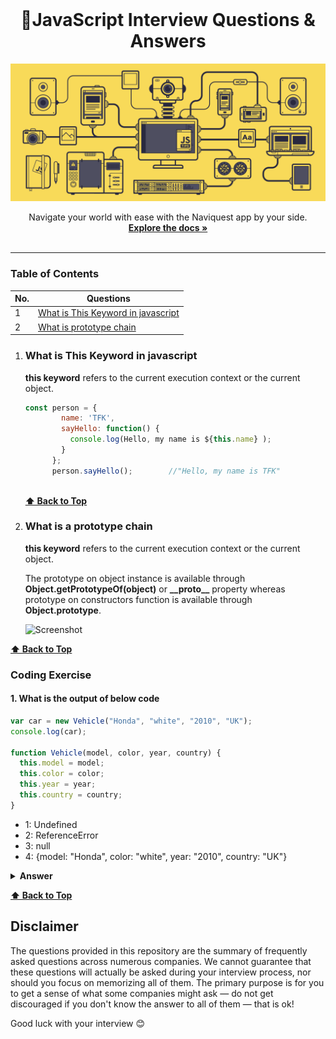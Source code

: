 <br>
<h1 align="center"> <strong>  🤔JavaScript Interview Questions & Answers </strong> </h1> 
<a href=#><img src="/images/ban1.gif"></a>

<!-- PROJECT LOGO -->
<br />
<p align="center">
  <p align="center">
    Navigate your world with ease with the Naviquest app by your side.
    <br />
    <a href="#about-the-project"><strong>Explore the docs »</strong></a>
    <br />
    <br />
<!--     <a href="https://thowfeeksalim.github.io/naviquest/">View Demo</a>
    ·
    <a href="https://github.com/thowfeeksalim/naviquest/issues">Report Bug</a>
    ·
    <a href="https://github.com/thowfeeksalim/naviquest/issues">Request Feature</a> -->
  </p>
</p>



---

### Table of Contents

| No. | Questions                                                                                                                                                         |
| --- | ----------------------------------------------------------------------------------------------------------------------------------------------------------------- |
| 1   | [What is This Keyword in javascript](#what-is-This-Keyword-in-javascript)                                         |
| 2   | [What is prototype chain](#what-is-a-prototype-chain)                                                                                                           

1. ### What is This Keyword in javascript

   **this keyword** refers to the current execution context or the current object. 

    ```javascript
    const person = {
            name: 'TFK',
            sayHello: function() {
              console.log(Hello, my name is ${this.name} );
            }
          };
          person.sayHello();        //"Hello, my name is TFK"
        
    ```
    

    **[⬆ Back to Top](#table-of-contents)**
   

   

 2. ### What is a prototype chain

      **this keyword** refers to the current execution context or the current object. 


      The prototype on object instance is available through **Object.getPrototypeOf(object)** or **\_\_proto__** property whereas prototype on constructors function is       available through **Object.prototype**.

    ![Screenshot](images/prototype_chain.png) 

   **[⬆ Back to Top](#table-of-contents)**




### Coding Exercise

   #### 1. What is the output of below code

   ```javascript
   var car = new Vehicle("Honda", "white", "2010", "UK");
   console.log(car);

   function Vehicle(model, color, year, country) {
     this.model = model;
     this.color = color;
     this.year = year;
     this.country = country;
   }
   ```

   - 1: Undefined
   - 2: ReferenceError
   - 3: null
   - 4: {model: "Honda", color: "white", year: "2010", country: "UK"}

   <details><summary><b>Answer</b></summary>
   <p>

   ##### Answer: 4

   The function declarations are hoisted similar to any variables. So the placement for `Vehicle` function declaration doesn't make any difference.

   </p>
   </details>



**[⬆ Back to Top](#table-of-contents)**

 
   ## Disclaimer

   The questions provided in this repository are the summary of frequently asked questions across numerous companies. We cannot guarantee that these questions will actually be asked during your interview process, nor should you focus on memorizing all of them. The primary purpose is for you to get a sense of what some companies might ask — do not get discouraged if you don't know the answer to all of them ⁠— that is ok!

   Good luck with your interview 😊

